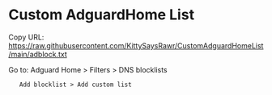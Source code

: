 # Custom AdguardHome List

Copy URL: https://raw.githubusercontent.com/KittySaysRawr/CustomAdguardHomeList/main/adblock.txt

Go to: Adguard Home > Filters > DNS blocklists 

       Add blocklist > Add custom list

